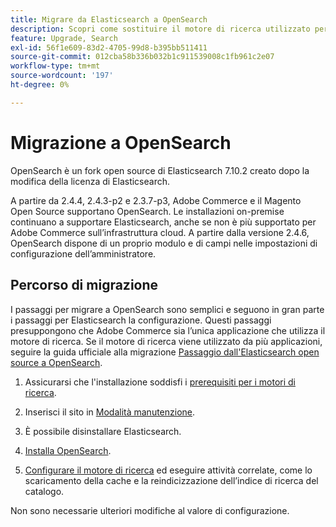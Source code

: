 ```yaml
---
title: Migrare da Elasticsearch a OpenSearch
description: Scopri come sostituire il motore di ricerca utilizzato per le installazioni locali di Adobe Commerce e Magenti Open Source.
feature: Upgrade, Search
exl-id: 56f1e609-83d2-4705-99d8-b395bb511411
source-git-commit: 012cba58b336b032b1c911539008c1fb961c2e07
workflow-type: tm+mt
source-wordcount: '197'
ht-degree: 0%

---
```


# Migrazione a OpenSearch

OpenSearch è un fork open source di Elasticsearch 7.10.2 creato dopo la modifica della licenza di Elasticsearch.

A partire da 2.4.4, 2.4.3-p2 e 2.3.7-p3, Adobe Commerce e il Magento Open Source supportano OpenSearch. Le installazioni on-premise continuano a supportare Elasticsearch, anche se non è più supportato per Adobe Commerce sull’infrastruttura cloud. A partire dalla versione 2.4.6, OpenSearch dispone di un proprio modulo e di campi nelle impostazioni di configurazione dell’amministratore.

## Percorso di migrazione

I passaggi per migrare a OpenSearch sono semplici e seguono in gran parte i passaggi per Elasticsearch la configurazione. Questi passaggi presuppongono che Adobe Commerce sia l’unica applicazione che utilizza il motore di ricerca. Se il motore di ricerca viene utilizzato da più applicazioni, seguire la guida ufficiale alla migrazione [Passaggio dall&#39;Elasticsearch open source a OpenSearch](https://opensearch.org/blog/technical-posts/2021/10/moving-from-opensource-elasticsearch-to-opensearch/).

1. Assicurarsi che l&#39;installazione soddisfi i [prerequisiti per i motori di ricerca](../../installation/prerequisites/search-engine/overview.md).

1. Inserisci il sito in [Modalità manutenzione](../../installation/tutorials/maintenance-mode.md).

1. È possibile disinstallare Elasticsearch.

1. [Installa OpenSearch](https://opensearch.org/docs/latest/opensearch/install/important-settings/).

1. [Configurare il motore di ricerca](../../configuration/search/configure-search-engine.md) ed eseguire attività correlate, come lo scaricamento della cache e la reindicizzazione dell’indice di ricerca del catalogo.

Non sono necessarie ulteriori modifiche al valore di configurazione.
